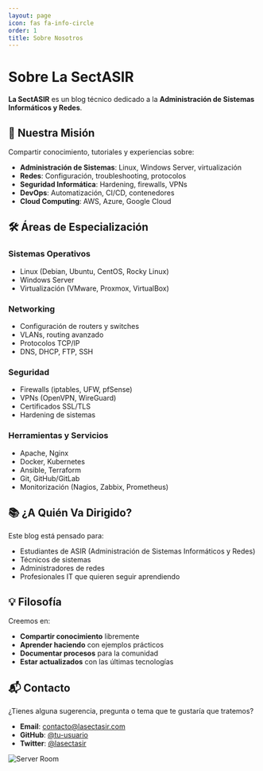 ```yaml
---
layout: page
icon: fas fa-info-circle
order: 1
title: Sobre Nosotros
---
```


# Sobre La SectASIR

**La SectASIR** es un blog técnico dedicado a la **Administración de Sistemas Informáticos y Redes**.

## 🎯 Nuestra Misión

Compartir conocimiento, tutoriales y experiencias sobre:

- **Administración de Sistemas**: Linux, Windows Server, virtualización
- **Redes**: Configuración, troubleshooting, protocolos
- **Seguridad Informática**: Hardening, firewalls, VPNs
- **DevOps**: Automatización, CI/CD, contenedores
- **Cloud Computing**: AWS, Azure, Google Cloud

## 🛠️ Áreas de Especialización

### Sistemas Operativos
- Linux (Debian, Ubuntu, CentOS, Rocky Linux)
- Windows Server
- Virtualización (VMware, Proxmox, VirtualBox)

### Networking
- Configuración de routers y switches
- VLANs, routing avanzado
- Protocolos TCP/IP
- DNS, DHCP, FTP, SSH

### Seguridad
- Firewalls (iptables, UFW, pfSense)
- VPNs (OpenVPN, WireGuard)
- Certificados SSL/TLS
- Hardening de sistemas

### Herramientas y Servicios
- Apache, Nginx
- Docker, Kubernetes
- Ansible, Terraform
- Git, GitHub/GitLab
- Monitorización (Nagios, Zabbix, Prometheus)

## 📚 ¿A Quién Va Dirigido?

Este blog está pensado para:

- Estudiantes de ASIR (Administración de Sistemas Informáticos y Redes)
- Técnicos de sistemas
- Administradores de redes
- Profesionales IT que quieren seguir aprendiendo

## 💡 Filosofía

Creemos en:

- **Compartir conocimiento** libremente
- **Aprender haciendo** con ejemplos prácticos
- **Documentar procesos** para la comunidad
- **Estar actualizados** con las últimas tecnologías

## 📬 Contacto

¿Tienes alguna sugerencia, pregunta o tema que te gustaría que tratemos?

- **Email**: contacto@lasectasir.com
- **GitHub**: [@tu-usuario](https://github.com/tu-usuario)
- **Twitter**: [@lasectasir](https://twitter.com/lasectasir)

![Server Room](https://via.placeholder.com/800x400/2c3e50/ffffff?text=Administracion+de+Sistemas)
